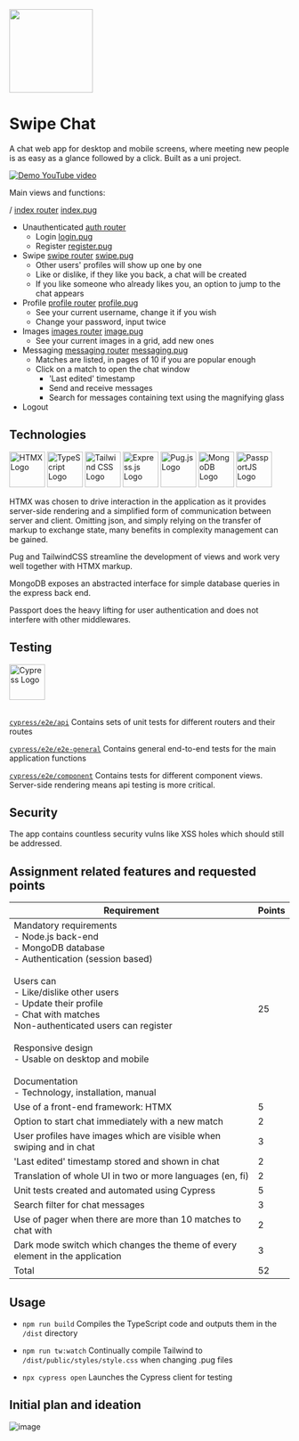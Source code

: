 
<img src="https://github.com/nibsuoogee/swipe-chat/assets/37696410/510ef3cd-0862-4c71-8a80-25d991e2c879" width="150" height="150">

# Swipe Chat

A chat web app for desktop and mobile screens, where meeting new people is as easy as a glance followed by a click. Built as a uni project.

[![Demo YouTube video](https://img.youtube.com/vi/UD_b6C8wk-E/0.jpg)](https://www.youtube.com/watch?v=UD_b6C8wk-E)

Main views and functions:

/ [index router](https://github.com/nibsuoogee/swipe-chat/blob/main/routes/index.ts) [index.pug](https://github.com/nibsuoogee/swipe-chat/blob/main/views/index.pug)
- Unauthenticated [auth router](https://github.com/nibsuoogee/swipe-chat/blob/main/routes/auth.ts) 
  - Login [login.pug](https://github.com/nibsuoogee/swipe-chat/blob/main/views/login.pug)
  - Register [register.pug](https://github.com/nibsuoogee/swipe-chat/blob/main/views/register.pug)
- Swipe [swipe router](https://github.com/nibsuoogee/swipe-chat/blob/main/routes/swipe.ts) [swipe.pug](https://github.com/nibsuoogee/swipe-chat/blob/main/views/swipe.pug)
  - Other users' profiles will show up one by one
  - Like or dislike, if they like you back, a chat will be created
  - If you like someone who already likes you, an option to jump to the chat appears
- Profile [profile router](https://github.com/nibsuoogee/swipe-chat/blob/main/routes/profile.ts) [profile.pug](https://github.com/nibsuoogee/swipe-chat/blob/main/views/profile.pug)
  - See your current username, change it if you wish
  - Change your password, input twice
- Images [images router](https://github.com/nibsuoogee/swipe-chat/blob/main/routes/images.ts) [image.pug](https://github.com/nibsuoogee/swipe-chat/blob/main/views/image.pug)
  - See your current images in a grid, add new ones
- Messaging [messaging router](https://github.com/nibsuoogee/swipe-chat/blob/main/routes/messaging.ts) [messaging.pug](https://github.com/nibsuoogee/swipe-chat/blob/main/views/messaging.pug)
  - Matches are listed, in pages of 10 if you are popular enough
  - Click on a match to open the chat window
    - 'Last edited' timestamp
    - Send and receive messages
    - Search for messages containing text using the magnifying glass
- Logout

## Technologies

<div class="image-row">
    <img src="https://raw.githubusercontent.com/bigskysoftware/htmx/master/www/static/img/htmx_logo.1.png" height="64" alt="HTMX Logo">
    <img src="https://upload.wikimedia.org/wikipedia/commons/thumb/4/4c/Typescript_logo_2020.svg/1024px-Typescript_logo_2020.svg.png" height="64" alt="TypeScript Logo">
    <img src="https://upload.wikimedia.org/wikipedia/commons/thumb/d/d5/Tailwind_CSS_Logo.svg/320px-Tailwind_CSS_Logo.svg.png" height="64" alt="Tailwind CSS Logo">
    <img src="https://upload.wikimedia.org/wikipedia/commons/6/64/Expressjs.png" height="64" alt="Express.js Logo">
    <img src="https://cdn.icon-icons.com/icons2/2699/PNG/512/pugjs_logo_icon_170825.png" height="64" alt="Pug.js Logo">
    <img src="https://1000logos.net/wp-content/uploads/2020/08/MongoDB-Logo.png" height="64" alt="MongoDB Logo">
    <img src="https://svgur.com/i/943.svg" height="64" alt="PassportJS Logo">
</div>


HTMX was chosen to drive interaction in the application as it provides server-side rendering and a simplified form of communication between server and client. Omitting json, and simply relying on the transfer of markup to exchange state, many benefits in complexity management can be gained.

Pug and TailwindCSS streamline the development of views and work very well together with HTMX markup.

MongoDB exposes an abstracted interface for simple database queries in the express back end.

Passport does the heavy lifting for user authentication and does not interfere with other middlewares.

## Testing

<div class="image-row">
    <img src="https://www.cypress.io/images/layouts/cypress-logo.svg" height="64" alt="Cypress Logo">
</div>

<br>

[`cypress/e2e/api`](https://github.com/nibsuoogee/swipe-chat/tree/main/cypress/e2e/api) Contains sets of unit tests for different routers and their routes

[`cypress/e2e/e2e-general`](https://github.com/nibsuoogee/swipe-chat/tree/main/cypress/e2e/e2e-general) Contains general end-to-end tests for the main application functions

[`cypress/e2e/component`](https://github.com/nibsuoogee/swipe-chat/tree/main/cypress/e2e/component)  Contains tests for different component views. Server-side rendering means api testing is more critical. 

## Security

The app contains countless security vulns like XSS holes which should still be addressed.

## Assignment related features and requested points

| Requirement                                                                                                                                                                                                                                                                                                                                                                    | Points |
|--------------------------------------------------------------------------------------------------------------------------------------------------------------------------------------------------------------------------------------------------------------------------------------------------------------------------------------------------------------------------------|--------|
| Mandatory requirements<br>- Node.js back-end<br>- MongoDB database<br>- Authentication (session based)<br><br>Users can<br>  - Like/dislike other users<br>  - Update their profile<br>  - Chat with matches<br>Non-authenticated users can register<br><br>Responsive design<br>  - Usable on desktop and mobile<br><br>Documentation<br>  - Technology, installation, manual | 25     |
| Use of a front-end framework: HTMX                                                                                                                                                                                                                                                                                                                                             | 5      |
| Option to start chat immediately with a new match                                                                                                                                                                                                                                                                                                                              | 2      |
| User profiles have images which are visible when swiping and in chat                                                                                                                                                                                                                                                                                                           | 3      |
| 'Last edited' timestamp stored and shown in chat                                                                                                                                                                                                                                                                                                                               | 2      |
| Translation of whole UI in two or more languages (en, fi)                                                                                                                                                                                                                                                                                                                      | 2      |
| Unit tests created and automated using Cypress                                                                                                                                                                                                                                                                                                                                 | 5      |
| Search filter for chat messages                                                                                                                                                                                                                                                                                                                                                | 3      |
| Use of pager when there are more than 10 matches to chat with                                                                                                                                                                                                                                                                                                                  | 2      |
| Dark mode switch which changes the theme of every element in the application                                                                                                                                                                                                                                                                                                   | 3      |
|                                                                                                                                                                                                                                                                                                                                                                          Total | 52     |

## Usage

- `npm run build` Compiles the TypeScript code and outputs them in the `/dist` directory

- `npm run tw:watch` Continually compile Tailwind to `/dist/public/styles/style.css` when changing .pug files

- `npx cypress open` Launches the Cypress client for testing

## Initial plan and ideation

![image](https://github.com/nibsuoogee/swipe-chat/assets/37696410/1a36d789-68d0-4c95-9f42-7466d1ac25f7)
